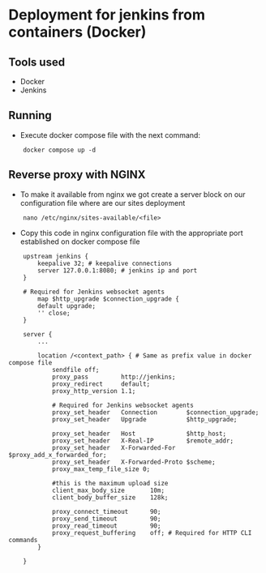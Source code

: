 # Deployment for jenkins from containers (Docker)

## Tools used
- Docker
- Jenkins

## Running
- Execute docker compose file with the next command:
```
    docker compose up -d
```

## Reverse proxy with NGINX
- To make it available from nginx we got create a server block on our configuration file where are our sites deployment
```
    nano /etc/nginx/sites-available/<file>
````
- Copy this code in nginx configuration file with the appropriate port established on docker compose file 
```
    upstream jenkins {
        keepalive 32; # keepalive connections
        server 127.0.0.1:8080; # jenkins ip and port
    }

    # Required for Jenkins websocket agents
        map $http_upgrade $connection_upgrade {
        default upgrade;
        '' close;
    }

    server {
        ...

        location /<context_path> { # Same as prefix value in docker compose file
            sendfile off;
            proxy_pass         http://jenkins;
            proxy_redirect     default;
            proxy_http_version 1.1;

            # Required for Jenkins websocket agents
            proxy_set_header   Connection        $connection_upgrade;
            proxy_set_header   Upgrade           $http_upgrade;

            proxy_set_header   Host              $http_host;
            proxy_set_header   X-Real-IP         $remote_addr;
            proxy_set_header   X-Forwarded-For   $proxy_add_x_forwarded_for;
            proxy_set_header   X-Forwarded-Proto $scheme;
            proxy_max_temp_file_size 0;

            #this is the maximum upload size
            client_max_body_size       10m;
            client_body_buffer_size    128k;

            proxy_connect_timeout      90;
            proxy_send_timeout         90;
            proxy_read_timeout         90;
            proxy_request_buffering    off; # Required for HTTP CLI commands
        }

    }

```